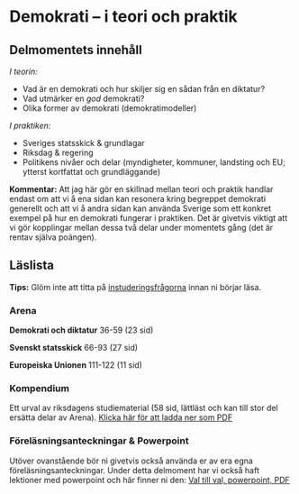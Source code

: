 # Demokrati – i teori och praktik

## Delmomentets innehåll

*I teorin:*

* Vad är en demokrati och hur skiljer sig en sådan från en diktatur?
* Vad utmärker en *god* demokrati? 
* Olika former av demokrati (demokratimodeller)

*I praktiken:*

* Sveriges statsskick & grundlagar
* Riksdag & regering 
* Politikens nivåer och delar (myndigheter, kommuner, landsting och EU; ytterst kortfattat och grundläggande)

<!--* Sveriges politiska partier (eventuellt) -->

**Kommentar:** Att jag här gör en skillnad mellan teori och praktik handlar endast om att vi å ena sidan kan resonera kring begreppet demokrati generellt och att vi å andra sidan kan använda Sverige som ett konkret exempel på hur en demokrati fungerar i praktiken. Det är givetvis viktigt att vi gör kopplingar mellan dessa två delar under momentets gång (det är rentav själva poängen). 

## Läslista

**Tips:** Glöm inte att titta på [instuderingsfrågorna](../examinerande_moment/instuderingsfragor_demokrati.md) innan ni börjar läsa.

### Arena

**Demokrati och diktatur**
36-59 (23 sid)

**Svenskt statsskick**
66-93 (27 sid)

**Europeiska Unionen**
111-122 (11 sid)

<!--**Sveriges politiska partier** 154-164 (10 sid) -->

### Kompendium

Ett urval av riksdagens studiematerial (58 sid, lättläst och kan till stor del ersätta delar av Arena). [Klicka här för att ladda ner som PDF](resurser/kompendium_sv_pol_system.pdf)

### Föreläsningsanteckningar & Powerpoint

Utöver ovanstående bör ni givetvis också använda er av era egna föreläsningsanteckningar. Under detta delmoment har vi också haft lektioner  med powerpoint och här finner ni den: [Val till val, powerpoint, PDF](resurser/val_till_val_pp.pdf)

<!--**Kommentar:** Jag för gärna en diskussion med er angående fördelarna och nackdelar med powerpoints och tavlan. Min grundinställning är att använda tavlan så mycket som möjligt och att powerpoints endast används i undantagsfall. Fördelen med powerpoints är att man lätt kan presentera mycket information och det i en given ordning – men detta är också nackdelen. Tavlan är mer flexibel och skapar lättare en bra "takt" i undervisningen.  -->

